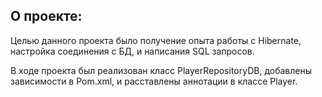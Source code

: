## О проекте:

Целью данного проекта было получение опыта работы с Hibernate, настройка соединения с БД, и написания SQL запросов.

В ходе проекта был реализован класс PlayerRepositoryDB, добавлены зависимости в Pom.xml, и расставлены аннотации в классе Player.
